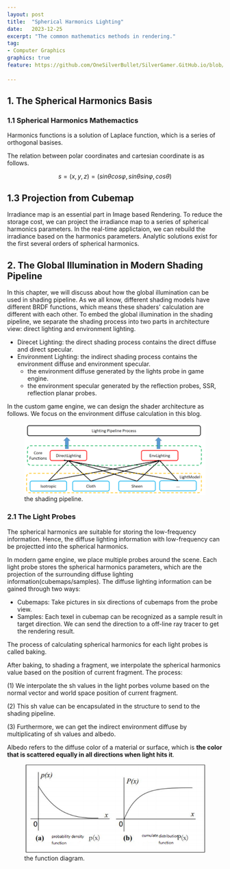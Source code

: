 ```yaml
---
layout: post
title:  "Spherical Harmonics Lighting"
date:   2023-12-25
excerpt: "The common mathematics methods in rendering."
tag:
- Computer Graphics 
graphics: true
feature: https://github.com/OneSilverBullet/SilverGamer.GitHub.io/blob/gh-pages/_img/graph/head.png

---
```


## 1. The Spherical Harmonics Basis

### 1.1 Spherical Harmonics Mathemactics

Harmonics functions is a solution of Laplace function, which is a series of orthogonal basises.

The relation between polar coordinates and cartesian coordinate is as follows.

$$s=(x,y,z)=(sinθcosφ, sinθsinφ, cosθ)$$


## 1.3 Projection from Cubemap

Irradiance map is an essential part in Image based Rendering. To reduce the storage cost, we can project the irradiance map to a series of spherical harmonics parameters. In the real-time applictaion, we can rebuild the irradiance based on the harmonics parameters. Analytic solutions exist for the first several orders of spherical harmonics.




## 2. The Global Illumination in Modern Shading Pipeline 

In this chapter, we will discuss about how the global illumination can be used in shading pipeline. As we all know, different shading models have different BRDF functions, which means these shaders' calculation are different with each other. To embed the global illumination in the shading pipeline, we separate the shading process into two parts in architecture view: direct lighting and environment lighting.

* Direcet Lighting: the direct shading process contains the direct diffuse and direct specular.
* Environment Lighting: the indirect shading process contains the environment diffuse and environment specular.
    * the environment diffuse generated by the lights probe in game engine.
    * the environment specular generated by the reflection probes, SSR, reflection planar probes.

In the custom game engine, we can design the shader architecture as follows. We focus on the environment diffuse calculation in this blog.

<figure>
    <a href="https://raw.githubusercontent.com/OneSilverBullet/SilverGamer.GitHub.io/gh-pages/_img/graph/sp.png"><img src="https://raw.githubusercontent.com/OneSilverBullet/SilverGamer.GitHub.io/gh-pages/_img/graph/sp.png" align="center"></a>
    <figcaption>the shading pipeline.</figcaption>
</figure>

### 2.1 The Light Probes

The spherical harmonics are suitable for storing the low-frequency information. Hence, the diffuse lighting information with low-frequency can be projectted into the spherical harmonics. 

In modern game engine, we place multiple probes around the scene. Each light probe stores the spherical harmonics parameters, which are the projection of the surrounding diffuse lighting information(cubemaps/samples). The diffuse lighting information can be gained through two ways:
* Cubemaps: Take pictures in six directions of cubemaps from the probe view.
* Samples: Each texel in cubemap can be recognized as a sample result in target direction. We can send the direction to a off-line ray tracer to get the rendering result.

The process of calculating spherical harmonics for each light probes is called baking. 

After baking, to shading a fragment, we interpolate the spherical harmonics value based on the position of current fragment. The process:

(1) We interpolate the sh values in the light porbes volume based on the normal vector and world space position of current fragment.

(2) This sh value can be encapsulated in the structure to send to the shading pipeline.

(3) Furthermore, we can get the indirect environment diffuse by multiplicating of sh values and albedo. 

Albedo refers to the diffuse color of a material or surface, which is **the color that is scattered equally in all directions when light hits it**.









<figure>
    <a href="https://raw.githubusercontent.com/OneSilverBullet/SilverGamer.GitHub.io/gh-pages/_img/graph/fd.png"><img src="https://raw.githubusercontent.com/OneSilverBullet/SilverGamer.GitHub.io/gh-pages/_img/graph/fd.png" align="center"></a>
    <figcaption>the function diagram.</figcaption>
</figure>
